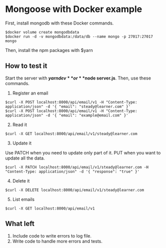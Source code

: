 # Mongoose with Docker example

First, install mongodb with these Docker commands.

```console
$docker volume create mongodbdata
$docker run -d -v mongodbdata:/data/db --name mongo -p 27017:27017 mongo
```

Then, install the npm packages with $yarn

## How to test it

Start the server with **$yarn dev** or **$node server.js**. Then, use these commands.

1. Register an email

```console
$curl -X POST localhost:8000/api/email/v1 -H "Content-Type: application/json" -d '{ "email": "steady@learner.com" }'
$curl -X POST localhost:8000/api/email/v1 -H "Content-Type: application/json" -d '{ "email": "example@email.com" }'
```

2. Read it

```console
$curl -X GET localhost:8000/api/email/v1/steady@learner.com
```

3. Update it

Use PATCH when you need to update only part of it. PUT when you want to update all the data.

```console
$curl -X PATCH localhost:8000/api/email/v1/steady@learner.com -H "Content-Type: application/json" -d '{ "response": "true" }'
```

4. Delete it

```console
$curl -X DELETE localhost:8000/api/email/v1/steady@learner.com
```

5. List emails

```console
$curl -X GET localhost:8000/api/email/v1
```

## What left

1. Include code to write errors to log file.
2. Write code to handle more errors and tests.
